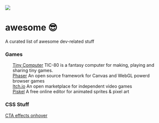 <!-- totally influenced by Sindresorhus's awesome list https://github.com/sindresorhus/awesome -->
<img src="https://media.giphy.com/media/31v3OIQHKQ1FK/giphy.gif">

# awesome 😎
A curated list of awesome dev-related stuff

<h3>Games</h3>
<ul>
<a href="https://tic.computer/">Tiny Computer</a> TIC-80 is a fantasy computer for making, playing and sharing tiny games.<br>
<a href="http://phaser.io/">Phaser</a> An open source framework for Canvas and WebGL powerd browser games<br>
<a href="https://itch.io/">Itch.io</a> An open marketplace for independent video games<br>
<a href="https://www.piskelapp.com/">Piskel</a> A free online editor for animated sprites & pixel art
</ul>

<h3>CSS Stuff</h3>
<a href="http://ianlunn.github.io/Hover/">CTA effects onhover</a>
